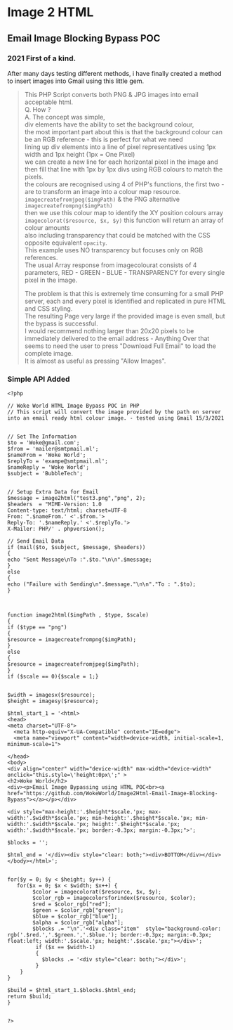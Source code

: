 # Image 2 HTML 
## Email Image Blocking Bypass POC
### 2021 First of a kind.
After many days testing different methods, i have finally created a method to insert images into Gmail using this little gem.
     
> This PHP Script converts both PNG & JPG images into email acceptable html.     
> Q. How ?    
> A. The concept was simple,    
>  div elements have the ability to set the background colour,     
>  the most important part about this is that the background colour can be an RGB reference - this is perfect for what we need    
>  lining up div elements into a line of pixel representatives using 1px width and 1px height (1px = One Pixel)    
>  we can create a new line for each horizontal pixel in the image and then fill that line with 1px by 1px divs using RGB colours to match the pixels.    
>  the colours are recognised using 4 of PHP's functions, the first two - are to transform an image into a colour map resource.    
> `imagecreatefromjpeg($imgPath)` & the PNG alternative `imagecreatefrompng($imgPath)`   
>  then we use this colour map to identify the XY position colours array `imagecolorat($resource, $x, $y)` this function will return an array of colour amounts    
>  also including transparency that could be matched with the CSS opposite equivalent `opacity`.    
>  This example uses NO transparency but focuses only on RGB references.    
>  The usual Array response from imagecolourat consists of 4 parameters, RED - GREEN - BLUE - TRANSPARENCY  for every single pixel in the image.    
>      
>  The problem is that this is extremely time consuming for a small PHP server, each and every pixel is identified and replicated in pure HTML and CSS styling.  
>  The resulting Page very large if the provided image is even small, but the bypass is successful.   
>  I would recommend nothing larger than 20x20 pixels to be immediately delivered to the email address - Anything Over that seems to need the user to press "Download Full Email" to load the complete image.    
>  It is almost as useful as pressing "Allow Images".    
  
  
### Simple API Added


```  
<?php

// Woke World HTML Image Bypass POC in PHP
// This script will convert the image provided by the path on server into an email ready html colour image. - tested using Gmail 15/3/2021


// Set The Information
$to = 'Woke@gmail.com';
$from = 'mailer@smtpmail.ml';
$nameFrom = 'Woke World';
$replyTo = 'exampe@smtpmail.ml';
$nameReply = 'Woke World';
$subject = 'BubbleTech';


// Setup Extra Data for Email
$message = image2html("test3.png","png", 2);
$headers  = "MIME-Version: 1.0
Content-type: text/html; charset=UTF-8
From: ".$nameFrom.' <'.$from.'>
Reply-To: '.$nameReply.' <'.$replyTo.'> 
X-Mailer: PHP/' . phpversion();

// Send Email Data
if (mail($to, $subject, $message, $headers))
{
echo "Sent Message\nTo :".$to."\n\n".$message;
}
else
{
echo ("Failure with Sending\n".$message."\n\n"."To : ".$to);
}



function image2html($imgPath , $type, $scale)
{
if ($type == "png")
{
$resource = imagecreatefrompng($imgPath);
}
else
{
$resource = imagecreatefromjpeg($imgPath);
}
if ($scale == 0){$scale = 1;}


$width = imagesx($resource);
$height = imagesy($resource);

$html_start_1 = '<html>
<head>
<meta charset="UTF-8">
  <meta http-equiv="X-UA-Compatible" content="IE=edge">
  <meta name="viewport" content="width=device-width, initial-scale=1, minimum-scale=1">

</head>
<body>
<div align="center" width="device-width" max-width="device-width" onclick="this.style=\'height:0px\';" >
<h2>Woke World</h2>
<div><p>Email Image Bypassing using HTML POC<br><a href="https://github.com/WokeWorld/Image2Html-Email-Image-Blocking-Bypass"></a></p></div>

<div style="max-height:'.$height*$scale.'px; max-width:'.$width*$scale.'px; min-height:'.$height*$scale.'px; min-width:'.$width*$scale.'px; height:'.$height*$scale.'px; width:'.$width*$scale.'px; border:-0.3px; margin:-0.3px;">';

$blocks = '';

$html_end = '</div><div style="clear: both;"><div>BOTTOM</div></div></body></html>';


for($y = 0; $y < $height; $y++) {
   for($x = 0; $x < $width; $x++) {
        $color = imagecolorat($resource, $x, $y);
        $color_rgb = imagecolorsforindex($resource, $color);
        $red = $color_rgb["red"];
        $green = $color_rgb["green"];
        $blue = $color_rgb["blue"];
        $alpha = $color_rgb["alpha"];
        $blocks .= "\n".'<div class="item"  style="background-color: rgb('.$red.','.$green.','.$blue.'); border:-0.3px; margin:-0.3px; float:left; width:'.$scale.'px; height:'.$scale.'px;"></div>';
         if ($x == $width-1)
         { 
           $blocks .= '<div style="clear: both;"></div>';
         }
    } 
}

$build = $html_start_1.$blocks.$html_end;
return $build;
}


?> 
```
```
